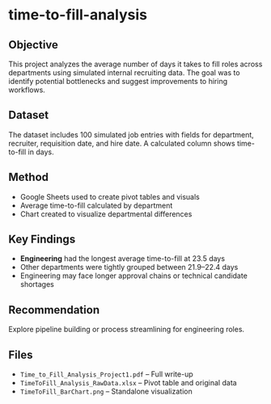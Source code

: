 # time-to-fill-analysis
## Objective  
This project analyzes the average number of days it takes to fill roles across departments using simulated internal recruiting data. The goal was to identify potential bottlenecks and suggest improvements to hiring workflows.

## Dataset  
The dataset includes 100 simulated job entries with fields for department, recruiter, requisition date, and hire date. A calculated column shows time-to-fill in days.

## Method  
- Google Sheets used to create pivot tables and visuals  
- Average time-to-fill calculated by department  
- Chart created to visualize departmental differences  

## Key Findings  
- **Engineering** had the longest average time-to-fill at 23.5 days  
- Other departments were tightly grouped between 21.9–22.4 days  
- Engineering may face longer approval chains or technical candidate shortages

## Recommendation  
Explore pipeline building or process streamlining for engineering roles.

## Files  
- `Time_to_Fill_Analysis_Project1.pdf` – Full write-up  
- `TimeToFill_Analysis_RawData.xlsx` – Pivot table and original data  
- `TimeToFill_BarChart.png` – Standalone visualization

